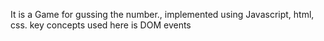 It is a Game for gussing the number., implemented using Javascript, html, css. key concepts used here is DOM events 
